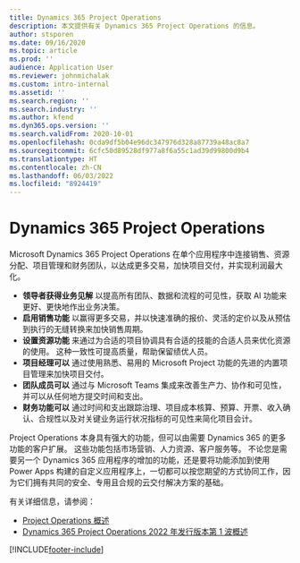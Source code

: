 ```yaml
---
title: Dynamics 365 Project Operations
description: 本文提供有关 Dynamics 365 Project Operations 的信息。
author: stsporen
ms.date: 09/16/2020
ms.topic: article
ms.prod: ''
audience: Application User
ms.reviewer: johnmichalak
ms.custom: intro-internal
ms.assetid: ''
ms.search.region: ''
ms.search.industry: ''
ms.author: kfend
ms.dyn365.ops.version: ''
ms.search.validFrom: 2020-10-01
ms.openlocfilehash: 0cda9df5b04e96dc347976d328a87739a48ac8a7
ms.sourcegitcommit: 6cfc50d89528df977a8f6a55c1ad39d99800d9b4
ms.translationtype: HT
ms.contentlocale: zh-CN
ms.lasthandoff: 06/03/2022
ms.locfileid: "8924419"
---
```

# <a name="dynamics-365-project-operations"></a>Dynamics 365 Project Operations

Microsoft Dynamics 365 Project Operations 在单个应用程序中连接销售、资源分配、项目管理和财务团队，以达成更多交易，加快项目交付，并实现利润最大化。

-   **领导者获得业务见解** 以提高所有团队、数据和流程的可见性，获取 AI 功能来更好、更快地作出业务决策。
-   **启用销售功能** 以赢得更多交易，并以快速准确的报价、灵活的定价以及从预估到执行的无缝转换来加快销售周期。
-   **设置资源功能** 来通过为合适的项目协调具有合适的技能的合适人员来优化资源的使用。 这种一致性可提高质量，帮助保留绩优人员。
-   **项目经理可以** 通过使用熟悉、易用的 Microsoft Project 功能的先进的内置项目管理来加快项目交付。
-   **团队成员可以** 通过与 Microsoft Teams 集成来改善生产力、协作和可见性，并可以从任何地方提交时间和支出。
-   **财务功能可以** 通过时间和支出跟踪治理、项目成本核算、预算、开票、收入确认、合规性以及对关键业务运行状况指标的可见性来简化项目会计。

Project Operations 本身具有强大的功能，但可以由需要 Dynamics 365 的更多功能的客户扩展。 这些功能包括市场营销、人力资源、客户服务等。 不论您是需要另一个 Dynamics 365 应用程序的增加的功能，还是要将功能添加到使用 Power Apps 构建的自定义应用程序上，一切都可以按您期望的方式协同工作，因为它们拥有共同的安全、专用且合规的云交付解决方案的基础。

有关详细信息，请参阅：

- [Project Operations 概述](https://dynamics.microsoft.com/en-us/project-operations/overview/)
- [Dynamics 365 Project Operations 2022 年发行版本第 1 波概述](/dynamics365-release-plan/2022wave1/finance-operations/dynamics365-project-operations/)


[!INCLUDE[footer-include](includes/footer-banner.md)]
